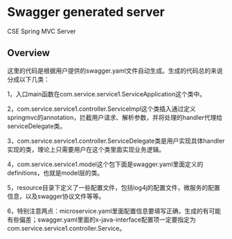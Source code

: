 # Swagger generated server

CSE Spring MVC Server


## Overview
这里的代码是根据用户提供的swagger.yaml文件自动生成。生成的代码总的来说分成以下几类：

1，入口main函数在com.service.service1.ServiceApplication这个类中。

2，com.service.service1.controller.ServiceImpl这个类插入通过定义springmvc的annotation，拦截用户请求、解析参数，并将处理的handler代理给serviceDelegate类。

3，com.service.service1.controller.ServiceDelegate类是用户实现具体handler实现的类，理论上只需要用户在这个类里面实现业务逻辑。

4，com.service.service1.model这个包下面是swagger.yaml里面定义的definitions，也就是model层的类。

5，resource目录下定义了一些配置文件，包括log4j的配置文件，微服务的配置信息，以及swagger协议文件等等。

6，特别注意两点：microservice.yaml里面配置信息要填写正确，生成的有可能有些偏差；swagger.yaml里面的x-java-interface配置项一定要指定为com.service.service1.controller.Service。